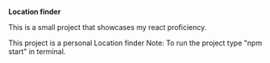 **Location finder**

This is a small project that showcases my react proficiency.

This project is a personal Location finder 
Note: To run the project type "npm start" in terminal.
